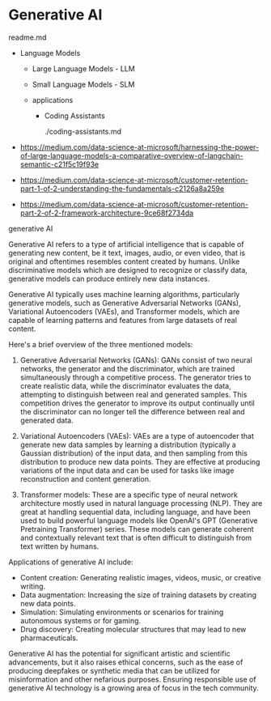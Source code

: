 # Generative AI

readme.md

*   Language Models

    *   Large Language Models - LLM

    *   Small Language Models - SLM

    *   applications

        *   Coding Assistants

            ./coding-assistants.md

*   https://medium.com/data-science-at-microsoft/harnessing-the-power-of-large-language-models-a-comparative-overview-of-langchain-semantic-c21f5c19f93e

*   https://medium.com/data-science-at-microsoft/customer-retention-part-1-of-2-understanding-the-fundamentals-c2126a8a259e

*   https://medium.com/data-science-at-microsoft/customer-retention-part-2-of-2-framework-architecture-9ce68f2734da


generative AI

Generative AI refers to a type of artificial intelligence that is capable of generating new content, be it text, images, audio, or even video, that is original and oftentimes resembles content created by humans. Unlike discriminative models which are designed to recognize or classify data, generative models can produce entirely new data instances.

Generative AI typically uses machine learning algorithms, particularly generative models, such as Generative Adversarial Networks (GANs), Variational Autoencoders (VAEs), and Transformer models, which are capable of learning patterns and features from large datasets of real content.

Here's a brief overview of the three mentioned models:

1. Generative Adversarial Networks (GANs): GANs consist of two neural networks, the generator and the discriminator, which are trained simultaneously through a competitive process. The generator tries to create realistic data, while the discriminator evaluates the data, attempting to distinguish between real and generated samples. This competition drives the generator to improve its output continually until the discriminator can no longer tell the difference between real and generated data.

2. Variational Autoencoders (VAEs): VAEs are a type of autoencoder that generate new data samples by learning a distribution (typically a Gaussian distribution) of the input data, and then sampling from this distribution to produce new data points. They are effective at producing variations of the input data and can be used for tasks like image reconstruction and content generation.

3. Transformer models: These are a specific type of neural network architecture mostly used in natural language processing (NLP). They are great at handling sequential data, including language, and have been used to build powerful language models like OpenAI's GPT (Generative Pretraining Transformer) series. These models can generate coherent and contextually relevant text that is often difficult to distinguish from text written by humans.

Applications of generative AI include:

- Content creation: Generating realistic images, videos, music, or creative writing.
- Data augmentation: Increasing the size of training datasets by creating new data points.
- Simulation: Simulating environments or scenarios for training autonomous systems or for gaming.
- Drug discovery: Creating molecular structures that may lead to new pharmaceuticals.

Generative AI has the potential for significant artistic and scientific advancements, but it also raises ethical concerns, such as the ease of producing deepfakes or synthetic media that can be utilized for misinformation and other nefarious purposes. Ensuring responsible use of generative AI technology is a growing area of focus in the tech community.